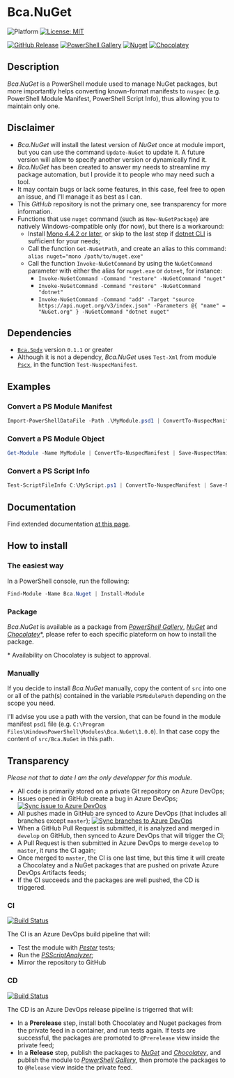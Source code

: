# Bca.NuGet
![Platform](https://img.shields.io/powershellgallery/p/Bca.Nuget?logo=powershell&logoColor=white) [![License: MIT](https://img.shields.io/github/license/baptistecabrera/bca-nuget?logo=open-source-initiative&logoColor=white)](https://opensource.org/licenses/MIT)

[![GitHub Release](https://img.shields.io/github/v/tag/baptistecabrera/bca-nuget?logo=github&logoColor=white&label=release)](https://github.com/baptistecabrera/bca-nuget/releases) [![PowerShell Gallery](https://img.shields.io/powershellgallery/v/Bca.Nuget?color=informational&logo=powershell&logoColor=white)](https://www.powershellgallery.com/packages/bca.Nuget) [![Nuget](https://img.shields.io/nuget/v/Bca.Nuget?color=informational&logo=nuget&logoColor=white)](https://www.nuget.org/packages/Bca.Nuget/) [![Chocolatey](https://img.shields.io/chocolatey/v/bca-nuget?color=informational&logo=chocolatey&logoColor=white)](https://chocolatey.org/packages/bca-nuget)

## Description

_Bca.NuGet_ is a PowerShell module used to manage NuGet packages, but more importantly helps converting known-format manifests to `nuspec` (e.g. PowerShell Module Manifest, PowerShell Script Info), thus allowing you to maintain only one.

## Disclaimer

- _Bca.NuGet_ will install the latest version of _NuGet_ once at module import, but you can use the command `Update-NuGet` to update it. A future version will allow to specify another version or dynamically find it.
- _Bca.NuGet_ has been created to answer my needs to streamline my package automation, but I provide it to people who may need such a tool.
- It may contain bugs or lack some features, in this case, feel free to open an issue, and I'll manage it as best as I can.
- This _GitHub_ repository is not the primary one, see transparency for more information.
- Functions that use `nuget` command (such as `New-NuGetPackage`) are natively Windows-compatible only (for now), but there is a workaround:
  - Install [Mono 4.4.2 or later](https://www.mono-project.com/docs/getting-started/install/), or skip to the last step if [dotnet CLI](https://docs.microsoft.com/en-us/dotnet/core/tools/) is sufficient for your needs;
  - Call the function `Get-NuGetPath`, and create an alias to this command: `alias nuget="mono /path/to/nuget.exe"`
  - Call the function `Invoke-NuGetCommand` by using the `NuGetCommand` parameter with either the alias for `nuget.exe` or `dotnet`, for instance:
    - `Invoke-NuGetCommand -Command "restore" -NuGetCommand "nuget"`
    - `Invoke-NuGetCommand -Command "restore" -NuGetCommand "dotnet"`
    - `Invoke-NuGetCommand -Command "add" -Target "source https://api.nuget.org/v3/index.json" -Parameters @{ "name" = "NuGet.org" } -NuGetCommand "dotnet nuget"`

## Dependencies

- [`Bca.Spdx`](https://github.com/baptistecabrera/bca-spdx) version `0.1.1` or greater
- Although it is not a dependcy, _Bca.NuGet_ uses `Test-Xml` from module [`Pscx`](https://github.com/Pscx/Pscx), in the function `Test-NuspecManifest`.

## Examples

### Convert a PS Module Manifest

```powershell
Import-PowerShellDataFile -Path .\MyModule.psd1 | ConvertTo-NuspecManifest | Save-NuspectManifest -Path "C:\MyModule.nuspec"
```

### Convert a PS Module Object

```powershell
Get-Module -Name MyModule | ConvertTo-NuspecManifest | Save-NuspectManifest -Path "C:\MyModule.nuspec"
```

### Convert a PS Script Info

```powershell
Test-ScriptFileInfo C:\MyScript.ps1 | ConvertTo-NuspecManifest | Save-NuspectManifest -Path "C:\MyScript.nuspec"
```

## Documentation
Find extended documentation [at this page](doc/ReadMe.md).

## How to install

### The easiest way

In a PowerShell console, run the following:
```powershell
Find-Module -Name Bca.Nuget | Install-Module
```

### Package

_Bca.NuGet_ is available as a package from _[PowerShell Gallery](https://www.powershellgallery.com/)_, _[NuGet](https://www.nuget.org/)_ and _[Chocolatey](https://chocolatey.org/)_*, please refer to each specific plateform on how to install the package.

\* Availability on Chocolatey is subject to approval.

### Manually

If you decide to install _Bca.NuGet_ manually, copy the content of `src` into one or all of the path(s) contained in the variable `PSModulePath` depending on the scope you need.

I'll advise you use a path with the version, that can be found in the module manifest `psd1` file (e.g. `C:\Program Files\WindowsPowerShell\Modules\Bca.NuGet\1.0.0`). In that case copy the content of `src/Bca.NuGet` in this path.

## Transparency

_Please not that to date I am the only developper for this module._

- All code is primarily stored on a private Git repository on Azure DevOps;
- Issues opened in GitHub create a bug in Azure DevOps; [![Sync issue to Azure DevOps](https://github.com/baptistecabrera/bca-nuget/workflows/Sync%20issue%20to%20Azure%20DevOps/badge.svg)](https://github.com/baptistecabrera/bca-nuget/actions?query=workflow%3A"Sync+issue+to+Azure+DevOps")
- All pushes made in GitHub are synced to Azure DevOps (that includes all branches except `master`); [![Sync branches to Azure DevOps](https://github.com/baptistecabrera/bca-nuget/workflows/Sync%20branches%20to%20Azure%20DevOps/badge.svg)](https://github.com/baptistecabrera/bca-nuget/actions?query=workflow%3A"Sync+branches+to+Azure+DevOps")
- When a GitHub Pull Request is submitted, it is analyzed and merged in `develop` on GitHub, then synced to Azure DevOps that will trigger the CI;
- A Pull Request is then submitted in Azure DevOps to merge `develop` to `master`, it runs the CI again;
- Once merged to `master`, the CI is one last time, but this time it will create a Chocolatey and a NuGet packages that are pushed on private Azure DevOps Artifacts feeds;
- If the CI succeeds and the packages are well pushed, the CD is triggered.

### CI
[![Build Status](https://dev.azure.com/baptistecabrera/Bca/_apis/build/status/Build/Bca.Nuget?repoName=bca-nuget&branchName=master)](https://dev.azure.com/baptistecabrera/Bca/_build/latest?definitionId=15&repoName=bca-nuget&branchName=master)

The CI is an Azure DevOps build pipeline that will:
- Test the module with _[Pester](https://pester.dev/)_ tests;
- Run the _[PSScriptAnalyzer](https://github.com/PowerShell/PSScriptAnalyzer)_;
- Mirror the repository to GitHub

### CD
[![Build Status](https://dev.azure.com/baptistecabrera/Bca/_apis/build/status/Release/Bca.Nuget?repoName=bca-nuget&branchName=master)](https://dev.azure.com/baptistecabrera/Bca/_build/latest?definitionId=16&repoName=bca-nuget&branchName=master)

The CD is an Azure DevOps release pipeline is trigerred that will:
- In a **Prerelease** step, install both Chocolatey and Nuget packages from the private feed in a container, and run tests again. If tests are successful, the packages are promoted to `@Prerelease` view inside the private feed;
- In a **Release** step, publish the packages to _[NuGet](https://www.nuget.org/)_ and _[Chocolatey](https://chocolatey.org/)_, and publish the module to _[PowerShell Gallery](https://www.powershellgallery.com/)_, then promote the packages to to `@Release` view inside the private feed.
